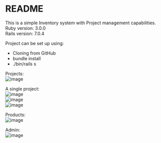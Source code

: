 # README
This is a simple Inventory system with Project management capabilities.  
Ruby version: 3.0.0  
Rails version: 7.0.4  

Project can be set up using:
* Cloning from GitHub
* bundle install
* ./bin/rails s



Projects:   
![image](https://github.com/eduardsriekstins/Stash-IS/assets/106615208/c6665766-e62d-4029-81f2-d8dec10b6ba2)  

A single project:  
![image](https://github.com/eduardsriekstins/Stash-IS/assets/106615208/55961eff-4d35-4322-ae45-65054757ea33)  
![image](https://github.com/eduardsriekstins/Stash-IS/assets/106615208/5d6b9e34-e903-4e10-8eec-d3ab2cd1aed1)  
![image](https://github.com/eduardsriekstins/Stash-IS/assets/106615208/0c1b3653-6c43-416c-a1a5-624346a4ff08)  

Products:  
![image](https://github.com/eduardsriekstins/Stash-IS/assets/106615208/b7ee3463-d1b4-4abc-bbc0-7438e38f6b57)  

Admin:  
![image](https://github.com/eduardsriekstins/Stash-IS/assets/106615208/fd4eac62-475c-4de4-9044-4bb08b2678ec)




